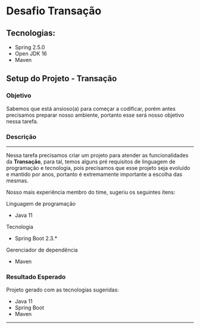 # Desafio Transação

## Tecnologias:

* Spring 2.5.0
* Open JDK 16
* Maven

## Setup do Projeto - Transação

### Objetivo

Sabemos que está ansioso(a) para começar a codificar, porém antes precisamos preparar nosso ambiente, portanto esse será nosso objetivo nessa tarefa.

### Descrição

------

Nessa tarefa precisamos criar um projeto para atender as funcionalidades da **Transação**, para tal, temos alguns pré requisitos de linguagem de programação e tecnologia, pois precisamos que esse projeto seja evoluído e mantido por anos, portanto é extremamente importante a escolha das mesmas.

Nosso mais experiência membro do time, sugeriu os seguintes itens:

Linguagem de programação

- Java 11

Tecnologia

- Spring Boot 2.3.*

Gerenciador de dependência

- Maven

### Resultado Esperado

Projeto gerado com as tecnologias sugeridas:

- Java 11
- Spring Boot
- Maven

------

